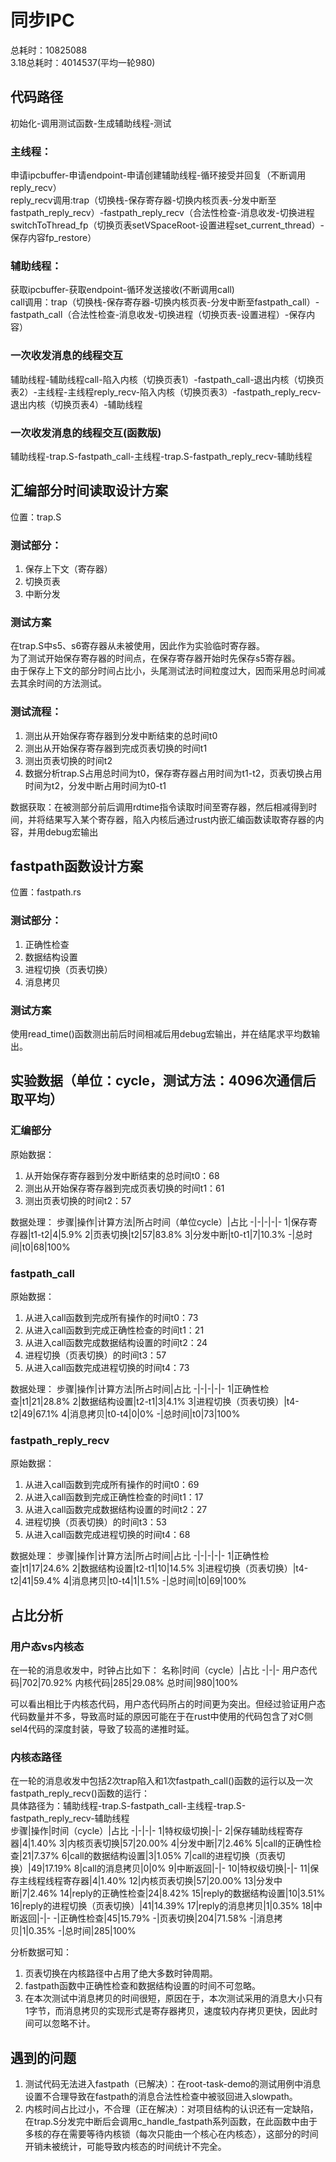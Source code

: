 # 同步IPC
总耗时：10825088  
3.18总耗时：4014537(平均一轮980)

## 代码路径
初始化-调用测试函数-生成辅助线程-测试  
### 主线程：
申请ipcbuffer-申请endpoint-申请创建辅助线程-循环接受并回复（不断调用reply_recv）  
reply_recv调用:trap（切换栈-保存寄存器-切换内核页表-分发中断至fastpath_reply_recv）-fastpath_reply_recv（合法性检查-消息收发-切换进程switchToThread_fp（切换页表setVSpaceRoot-设置进程set_current_thread）-保存内容fp_restore）
### 辅助线程：
获取ipcbuffer-获取endpoint-循环发送接收(不断调用call)  
call调用：trap（切换栈-保存寄存器-切换内核页表-分发中断至fastpath_call）-fastpath_call（合法性检查-消息收发-切换进程（切换页表-设置进程）-保存内容）
### 一次收发消息的线程交互
辅助线程-辅助线程call-陷入内核（切换页表1）-fastpath_call-退出内核（切换页表2）-主线程-主线程reply_recv-陷入内核（切换页表3）-fastpath_reply_recv-退出内核（切换页表4）-辅助线程
### 一次收发消息的线程交互(函数版)
辅助线程-trap.S-fastpath_call-主线程-trap.S-fastpath_reply_recv-辅助线程
## 汇编部分时间读取设计方案
位置：trap.S  
### 测试部分： 
1. 保存上下文（寄存器）
2. 切换页表
3. 中断分发
### 测试方案
在trap.S中s5、s6寄存器从未被使用，因此作为实验临时寄存器。  
为了测试开始保存寄存器的时间点，在保存寄存器开始时先保存s5寄存器。  
由于保存上下文的部分时间占比小，头尾测试法时间粒度过大，因而采用总时间减去其余时间的方法测试。  
### 测试流程：
1. 测出从开始保存寄存器到分发中断结束的总时间t0
2. 测出从开始保存寄存器到完成页表切换的时间t1
3. 测出页表切换的时间t2
4. 数据分析trap.S占用总时间为t0，保存寄存器占用时间为t1-t2，页表切换占用时间为t2，分发中断占用时间为t0-t1  

数据获取：在被测部分前后调用rdtime指令读取时间至寄存器，然后相减得到时间，并将结果写入某个寄存器，陷入内核后通过rust内嵌汇编函数读取寄存器的内容，并用debug宏输出
## fastpath函数设计方案
位置：fastpath.rs  
### 测试部分： 
1. 正确性检查
2. 数据结构设置
3. 进程切换（页表切换）
4. 消息拷贝
### 测试方案
使用read_time()函数测出前后时间相减后用debug宏输出，并在结尾求平均数输出。
## 实验数据（单位：cycle，测试方法：4096次通信后取平均）
### 汇编部分
原始数据：  
1. 从开始保存寄存器到分发中断结束的总时间t0：68
2. 测出从开始保存寄存器到完成页表切换的时间t1：61
3. 测出页表切换的时间t2：57

数据处理：
步骤|操作|计算方法|所占时间（单位cycle）|占比
-|-|-|-|-
1|保存寄存器|t1-t2|4|5.9%
2|页表切换|t2|57|83.8%
3|分发中断|t0-t1|7|10.3%
-|总时间|t0|68|100%

### fastpath_call
原始数据：  
1. 从进入call函数到完成所有操作的时间t0：73
2. 从进入call函数到完成正确性检查的时间t1：21
3. 从进入call函数完成数据结构设置的时间t2：24
4. 进程切换（页表切换）的时间t3：57
5. 从进入call函数完成进程切换的时间t4：73

数据处理：
步骤|操作|计算方法|所占时间|占比
-|-|-|-|-
1|正确性检查|t1|21|28.8%
2|数据结构设置|t2-t1|3|4.1%
3|进程切换（页表切换）|t4-t2|49|67.1%
4|消息拷贝|t0-t4|0|0%
-|总时间|t0|73|100%

### fastpath_reply_recv
原始数据：  
1. 从进入call函数到完成所有操作的时间t0：69
2. 从进入call函数到完成正确性检查的时间t1：17
3. 从进入call函数完成数据结构设置的时间t2：27
4. 进程切换（页表切换）的时间t3：53
5. 从进入call函数完成进程切换的时间t4：68

数据处理：
步骤|操作|计算方法|所占时间|占比
-|-|-|-|-
1|正确性检查|t1|17|24.6%
2|数据结构设置|t2-t1|10|14.5%
3|进程切换（页表切换）|t4-t2|41|59.4%
4|消息拷贝|t0-t4|1|1.5%
-|总时间|t0|69|100%

## 占比分析
### 用户态vs内核态
在一轮的消息收发中，时钟占比如下：
名称|时间（cycle）|占比
-|-|-
用户态代码|702|70.92%
内核代码|285|29.08%
总时间|980|100%

可以看出相比于内核态代码，用户态代码所占的时间更为突出。但经过验证用户态代码数量并不多，导致高时延的原因可能在于在rust中使用的代码包含了对C侧sel4代码的深度封装，导致了较高的递推时延。
### 内核态路径
在一轮的消息收发中包括2次trap陷入和1次fastpath_call()函数的运行以及一次fastpath_reply_recv()函数的运行：  
具体路径为：辅助线程-trap.S-fastpath_call-主线程-trap.S-fastpath_reply_recv-辅助线程  
步骤|操作|时间（cycle）|占比
-|-|-|-
1|特权级切换|-|-
2|保存辅助线程寄存器|4|1.40%
3|内核页表切换|57|20.00%
4|分发中断|7|2.46%
5|call的正确性检查|21|7.37%
6|call的数据结构设置|3|1.05%
7|call的进程切换（页表切换）|49|17.19%
8|call的消息拷贝|0|0%
9|中断返回|-|-
10|特权级切换|-|-
11|保存主线程线程寄存器|4|1.40%
12|内核页表切换|57|20.00%
13|分发中断|7|2.46%
14|reply的正确性检查|24|8.42%
15|reply的数据结构设置|10|3.51%
16|reply的进程切换（页表切换）|41|14.39%
17|reply的消息拷贝|1|0.35%
18|中断返回|-|-
-|正确性检查|45|15.79%
-|页表切换|204|71.58%
-|消息拷贝|1|0.35%
-|总时间|285|100%

分析数据可知：
1. 页表切换在内核路径中占用了绝大多数时钟周期。
2. fastpath函数中正确性检查和数据结构设置的时间不可忽略。
3. 在本次测试中消息拷贝的时间很短，原因在于，本次测试采用的消息大小只有1字节，而消息拷贝的实现形式是寄存器拷贝，速度较内存拷贝更快，因此时间可以忽略不计。

## 遇到的问题
1. 测试代码无法进入fastpath（已解决）：在root-task-demo的测试用例中消息设置不合理导致在fastpath的消息合法性检查中被驳回进入slowpath。
2. 内核时间占比过小，不合理（正在解决）：对项目结构的认识还有一定缺陷，在trap.S分发完中断后会调用c_handle_fastpath系列函数，在此函数中由于多核的存在需要等待内核锁（每次只能由一个核心在内核态），这部分的时间开销未被统计，可能导致内核态的时间统计不完全。